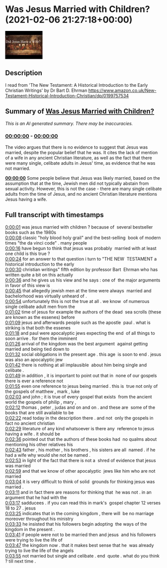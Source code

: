 # Was Jesus Married with Children? (2021-02-06 21:27:18+00:00)

![alt Was Jesus Married with Children?](6uiAfPQIo_o.jpg "Was Jesus Married with Children?")

## Description

I read from 'The New Testament: A Historical Introduction to the Early Christian Writings' by Dr Bart D. Ehrman https://www.amazon.co.uk/New-Testament-Historical-Introduction-Christian/dp/0199757534

## Summary of [Was Jesus Married with Children?](https://www.youtube.com/watch?v=6uiAfPQIo_o)


*This is an AI generated summary. There may be inaccuracies. [](/)*

### [00:00:00](https://www.youtube.com/watch?v=6uiAfPQIo_o&t=0) - [00:00:00](https://www.youtube.com/watch?v=6uiAfPQIo_o&t=0)

The video argues that there is no evidence to suggest that Jesus was married, despite the popular belief that he was. It cites the lack of mention of a wife in any ancient Christian literature, as well as the fact that there were many single, celibate adults in Jesus' time, as evidence that he was not married.

**[00:00:00](https://www.youtube.com/watch?v=6uiAfPQIo_o&t=0)** Some people believe that Jesus was likely married, based on the assumption that at the time, Jewish men did not typically abstain from sexual activity. However, this is not the case - there are many single celibate adults from the time of Jesus, and no ancient Christian literature mentions Jesus having a wife.

## Full transcript with timestamps

[0:00:01](https://youtu.be/6uiAfPQIo_o?t=1) was jesus married with children ? because of 
several bestseller books such as the 1980s    
[0:00:08](https://youtu.be/6uiAfPQIo_o?t=8) classic "holy blood holy grail" and the best-selling 
book of modern times "the da vinci code" . many people    
[0:00:16](https://youtu.be/6uiAfPQIo_o?t=16) have begun to think that jesus was probably 
married with at least one child is this true ?  
[0:00:24](https://youtu.be/6uiAfPQIo_o?t=24) for an answer to that question i turn to "THE NEW 
TESTAMENT a historical introduction to the early    
[0:00:30](https://youtu.be/6uiAfPQIo_o?t=30) christian writings" fifth edition by professor Bart 
Ehrman who has written quite a bit on this actually    
[0:00:36](https://youtu.be/6uiAfPQIo_o?t=36) and he gives us his view and he says : one of 
the major arguments in favor of this view is    
[0:00:45](https://youtu.be/6uiAfPQIo_o?t=45) that allegedly jewish men at the time were always 
married and bachelorhood was virtually unheard of .    
[0:00:54](https://youtu.be/6uiAfPQIo_o?t=54) unfortunately this is not the true at all . we know 
of numerous single celibate adult men from the    
[0:01:02](https://youtu.be/6uiAfPQIo_o?t=62) time of jesus for example the authors of the dead 
sea scrolls (these are known as the essenes) before    
[0:01:09](https://youtu.be/6uiAfPQIo_o?t=69) jesus and afterwards people such as the apostle 
paul . what is striking is that both the essenes    
[0:01:18](https://youtu.be/6uiAfPQIo_o?t=78) and paul were apocalyptic jews expecting the end 
of all things to soon arrive . for them the imminent    
[0:01:26](https://youtu.be/6uiAfPQIo_o?t=86) arrival of the kingdom was the best argument 
against getting married and being tied down to    
[0:01:32](https://youtu.be/6uiAfPQIo_o?t=92) social obligations in the present age . this age 
is soon to end . jesus was also an apocalyptic jew    
[0:01:42](https://youtu.be/6uiAfPQIo_o?t=102) there is nothing at all implausible 
about him being single and celibate .  
[0:01:49](https://youtu.be/6uiAfPQIo_o?t=109) in addition , it is important to point out that in 
none of our gospels there is ever a reference not    
[0:01:55](https://youtu.be/6uiAfPQIo_o?t=115) even one reference to jesus being married . this is 
true not only of the gospels of matthew , mark , luke    
[0:02:03](https://youtu.be/6uiAfPQIo_o?t=123) and john ; it is true of every gospel that exists 
from the ancient world the gospels of philip , mary ,  
[0:02:12](https://youtu.be/6uiAfPQIo_o?t=132) thomas , peter , judas and on and on . and these are 
some of the books that are still available to be    
[0:02:22](https://youtu.be/6uiAfPQIo_o?t=142) read today in the description there . and not 
only the gospels in fact no ancient christian    
[0:02:29](https://youtu.be/6uiAfPQIo_o?t=149) literature of any kind whatsoever is there any 
reference to jesus having a wife . it should be    
[0:02:36](https://youtu.be/6uiAfPQIo_o?t=156) pointed out that the authors of these books had 
no qualms about mentioning his other relatives his    
[0:02:43](https://youtu.be/6uiAfPQIo_o?t=163) father , his mother , his brothers , his sisters are all 
named . if he had a wife why would she not be named .  
[0:02:53](https://youtu.be/6uiAfPQIo_o?t=173) in light of the fact that there is not a 
shred of evidence that jesus was married   
[0:02:59](https://youtu.be/6uiAfPQIo_o?t=179) and that we know of other apocalyptic 
jews like him who are not married    
[0:03:04](https://youtu.be/6uiAfPQIo_o?t=184) it is very difficult to think of solid 
grounds for thinking jesus was married .  
[0:03:11](https://youtu.be/6uiAfPQIo_o?t=191) and in fact there are reasons for thinking that 
he was not . in an argument that he had with the    
[0:03:17](https://youtu.be/6uiAfPQIo_o?t=197) sadducees . if you can read this in mark's 
gospel chapter 12 verses 18 to 27 . jesus   
[0:03:25](https://youtu.be/6uiAfPQIo_o?t=205) indicates that in the coming kingdom , there will 
be no marriage moreover throughout his ministry    
[0:03:33](https://youtu.be/6uiAfPQIo_o?t=213) he insisted that his followers begin adopting 
the ways of the kingdom in the present .  
[0:03:41](https://youtu.be/6uiAfPQIo_o?t=221) if people were not to be married then and jesus 
and his followers were trying to live the life of    
[0:03:47](https://youtu.be/6uiAfPQIo_o?t=227) the kingdom now . that it makes best sense that he 
was already trying to live the life of the angels    
[0:03:55](https://youtu.be/6uiAfPQIo_o?t=235) not married but single and celibate . end 
quote . what do you think ? till next time .  
